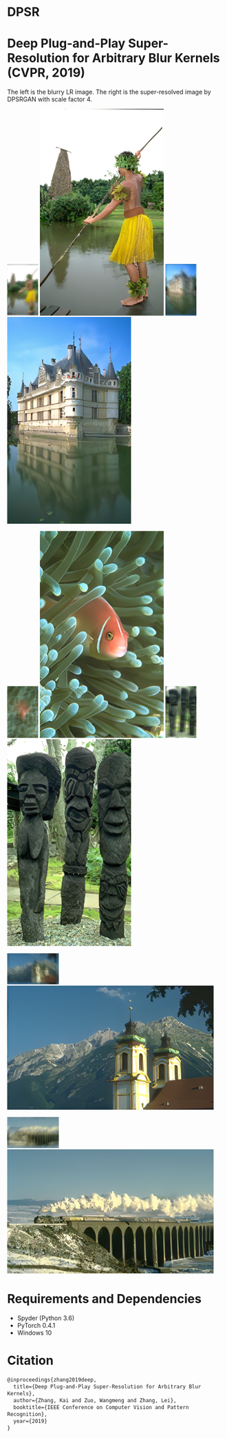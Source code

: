 # DPSR

# Deep Plug-and-Play Super-Resolution for Arbitrary Blur Kernels (CVPR, 2019)

The left is the blurry LR image. The right is the super-resolved image by DPSRGAN with scale factor 4.

<img src="testsets/BSD68/x4_m/test_02_m_13.png" width="72px"/> <img src="testsets/BSD68/x4_m_dpsrgan/test_02_m_13.png" width="288px"/>
<img src="testsets/BSD68/x4_m/test_03_m_24.png" width="72px"/> <img src="testsets/BSD68/x4_m_dpsrgan/test_03_m_24.png" width="288px"/>

<img src="testsets/BSD68/x4_m/test_39_m_32.png" width="72px"/> <img src="testsets/BSD68/x4_m_dpsrgan/test_39_m_32.png" width="288px"/>
<img src="testsets/BSD68/x4_m/test_01_m_19.png" width="72px"/> <img src="testsets/BSD68/x4_m_dpsrgan/test_01_m_19.png" width="288px"/>

<img src="testsets/BSD68/x4_m/test_14_m_14.png" width="120px"/> <img src="testsets/BSD68/x4_m_dpsrgan/test_14_m_14.png" width="480px"/>

<img src="testsets/BSD68/x4_m/test_33_m_06.png" width="120px"/> <img src="testsets/BSD68/x4_m_dpsrgan/test_33_m_06.png" width="480px"/>




# Requirements and Dependencies
- Spyder (Python 3.6)
- PyTorch 0.4.1
- Windows 10


# Citation
```
@inproceedings{zhang2019deep,
  title={Deep Plug-and-Play Super-Resolution for Arbitrary Blur Kernels},
  author={Zhang, Kai and Zuo, Wangmeng and Zhang, Lei},
  booktitle={IEEE Conference on Computer Vision and Pattern Recognition},
  year={2019}
}
```
